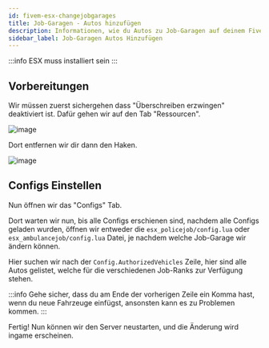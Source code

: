 ```yaml
---
id: fivem-esx-changejobgarages
title: Job-Garagen - Autos hinzufügen
description: Informationen, wie du Autos zu Job-Garagen auf deinem FiveM-Server mit ESX von ZAP-Hosting hinzufügen kannst - ZAP-Hosting.com Dokumentationen
sidebar_label: Job-Garagen Autos Hinzufügen
---
```


:::info
ESX muss installiert sein
:::


## Vorbereitungen

Wir müssen zuerst sichergehen dass "Überschreiben erzwingen" deaktiviert ist.
Dafür gehen wir auf den Tab "Ressourcen".

![image](https://user-images.githubusercontent.com/13604413/159166772-6969c9ed-c67c-4e92-9189-ebd9147d749c.png)

Dort entfernen wir dir dann den Haken.

![image](https://user-images.githubusercontent.com/13604413/159166774-cd5dde6c-c6e2-40b2-8bcb-6080c511fc1a.png)


## Configs Einstellen

Nun öffnen wir das "Configs" Tab.

Dort warten wir nun, bis alle Configs erschienen sind, nachdem alle Configs geladen wurden, öffnen wir entweder die `esx_policejob/config.lua` oder `esx_ambulancejob/config.lua` Datei, je nachdem welche Job-Garage wir ändern können.

Hier suchen wir nach der `Config.AuthorizedVehicles` Zeile, hier sind alle Autos gelistet, welche für die verschiedenen Job-Ranks zur Verfügung stehen.

:::info
Gehe sicher, dass du am Ende der vorherigen Zeile ein Komma hast, wenn du neue Fahrzeuge einfügst, ansonsten kann es zu Problemen kommen.
:::

Fertig! Nun können wir den Server neustarten, und die Änderung wird ingame erscheinen.
